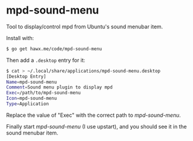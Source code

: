 # mpd-sound-menu

Tool to display/control mpd from Ubuntu's sound menubar item.

Install with:

``` bash
$ go get hawx.me/code/mpd-sound-menu
```

Then add a `.desktop` entry for it:

``` bash
$ cat > ~/.local/share/applications/mpd-sound-menu.desktop
[Desktop Entry]
Name=mpd-sound-menu
Comment=Sound menu plugin to display mpd
Exec=/path/to/mpd-sound-menu
Icon=mpd-sound-menu
Type=Application
```

Replace the value of "Exec" with the correct path to _mpd-sound-menu_.

Finally start _mpd-sound-menu_ (I use upstart), and you should see it in the
sound menubar item.
